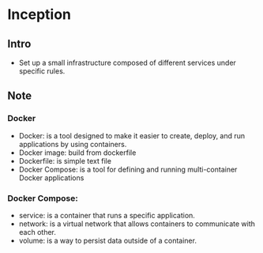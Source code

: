 
# Inception
## Intro
- Set up a small infrastructure composed of different services under specific rules. 

## Note

### Docker
- Docker: is a tool designed to make it easier to create, deploy, and run applications by using containers.
- Docker image: build from dockerfile
- Dockerfile: is simple text file
- Docker Compose: is a tool for defining and running multi-container Docker applications

### Docker Compose:
- service: is a container that runs a specific application.
- network: is a virtual network that allows containers to communicate with each other.
- volume: is a way to persist data outside of a container.
